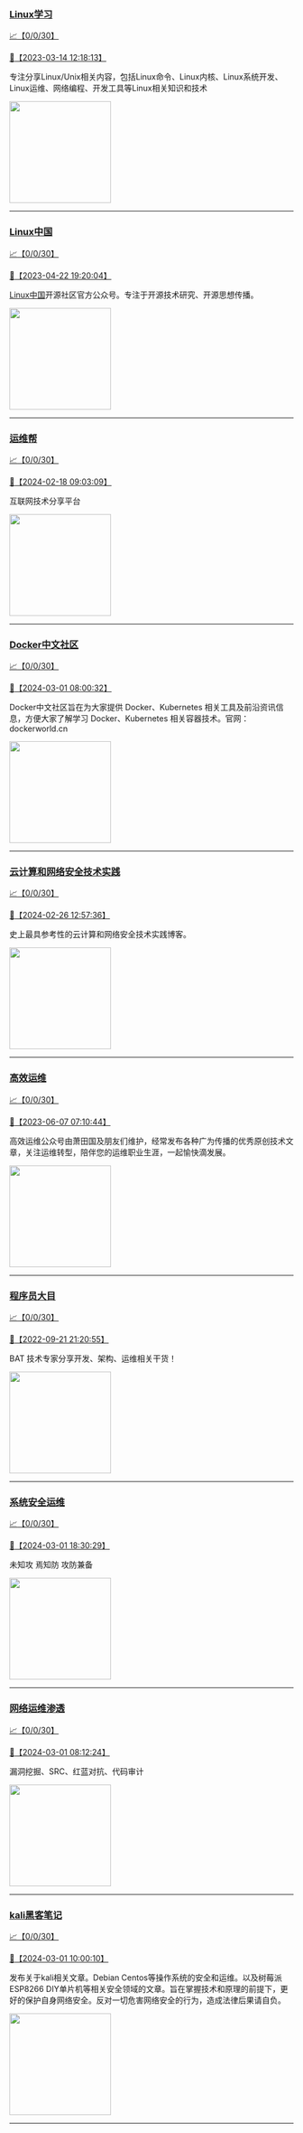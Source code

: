 
### [Linux学习](http://wechat.doonsec.com/wechat_echarts/?biz=MzI4MDEwNzAzNg==)

[:chart_with_upwards_trend:【0/0/30】](http://wechat.doonsec.com/wechat_echarts/?biz=MzI4MDEwNzAzNg==)

[:camera_flash:【2023-03-14 12:18:13】](https://mp.weixin.qq.com/s?__biz=MzI4MDEwNzAzNg==&mid=2649460110&idx=2&sn=d76412a9e0687ffe50c359ea4332a1a2&chksm=f3a2acfdc4d525ebb2f44288f886f46ce16507e0305ee1fcc74cb305757dd68610e87f461665&scene=27#wechat_redirect)

专注分享Linux/Unix相关内容，包括Linux命令、Linux内核、Linux系统开发、Linux运维、网络编程、开发工具等Linux相关知识和技术

<img align="top" width="180" src="http://open.weixin.qq.com/qr/code?username=gh_cb990d3ccd5f" alt="" />

---


### [Linux中国](http://wechat.doonsec.com/wechat_echarts/?biz=MjM5NjQ4MjYwMQ==)

[:chart_with_upwards_trend:【0/0/30】](http://wechat.doonsec.com/wechat_echarts/?biz=MjM5NjQ4MjYwMQ==)

[:camera_flash:【2023-04-22 19:20:04】](https://mp.weixin.qq.com/s?__biz=MjM5NjQ4MjYwMQ==&mid=2664678930&idx=3&sn=e1cd00ae476511afb34f4785124fb41a&chksm=bdcffd548ab87442b492af73b3af4e275b5439bd53b739798b806ed6947ab03e47e8efbe9a59&scene=27#wechat_redirect)

[Linux中国](https://linux.cn/)开源社区官方公众号。专注于开源技术研究、开源思想传播。

<img align="top" width="180" src="http://open.weixin.qq.com/qr/code?username=gh_52ef55f8adfd" alt="" />

---


### [运维帮](http://wechat.doonsec.com/wechat_echarts/?biz=MzA3MzYwNjQ3NA==)

[:chart_with_upwards_trend:【0/0/30】](http://wechat.doonsec.com/wechat_echarts/?biz=MzA3MzYwNjQ3NA==)

[:camera_flash:【2024-02-18 09:03:09】](https://mp.weixin.qq.com/s?__biz=MzA3MzYwNjQ3NA==&mid=2651301313&idx=1&sn=968508c3084bed86c1b0c8d4bce6a3a1&chksm=85ebcac81642718a0c3c2c361b768b105d9da662e5f0b4c95688fe2b72f67a15bec76d2a0a1c&scene=27&key=fb4f774344962fc8e2d80e64f4d14d94c3879f22f0b45119bc561ae3d07d6fb5b6090577c728e06a1335e3fea842beb500c07cb68e189ad3ea6f6de441e40a2139836e78c1e189f8cb6769843f7b4522255422061808935f82830bf46e04cfb9b527ed162d22f5cf508d949aa6b98ead912c271f6c80b08f4779845468421007&ascene=0&uin=MzgxODQ4MjMz&devicetype=Windows+10+x64&version=63090819&lang=zh_CN&countrycode=GY&exportkey=n_ChQIAhIQ557o9J9cIyZDi2FnqH0XsxLgAQIE97dBBAEAAAAAAEtiKoCZqlcAAAAOpnltbLcz9gKNyK89dVj0NFy1J8wo2Gz5mdEjz142iFhMRT0HywWtMCUI8DRKX8i2CSLXyTuENhkUVKOqmHan%2FZ8Ur51Jiehzj2wWKMeqZvBRnSPfHHRTh9xHBRFnudO%2FIKoHBzxF2iv%2BLYGaEFHYfTfIb9O1pDBKa9xWpYXh5TKDJ99f7v67Kr72T57otxpWJYv3m152Q8rUBEAzZoeagNXbhTKmz5bOLHQolbuZDtJxubJDHI%2F12l4uZWxT9%2F7c1T0PA5KzEL9s&acctmode=0&pass_ticket=4WGrP8KQEhTm3hIaEj7UZ5%2F5wRmsbxUGPnmGk4r%2BRD8j5lTNm0B%2Bgsd5Yjc3dO%2F9zEnffNkp4GrgiPPbtNE9Bw%3D%3D&wx_header=1&scene=27#wechat_redirect)

互联网技术分享平台

<img align="top" width="180" src="http://open.weixin.qq.com/qr/code?username=gh_445a39329cd8" alt="" />

---


### [Docker中文社区](http://wechat.doonsec.com/wechat_echarts/?biz=MzI1NzI5NDM4Mw==)

[:chart_with_upwards_trend:【0/0/30】](http://wechat.doonsec.com/wechat_echarts/?biz=MzI1NzI5NDM4Mw==)

[:camera_flash:【2024-03-01 08:00:32】](https://mp.weixin.qq.com/s?__biz=MzI1NzI5NDM4Mw==&mid=2247496891&idx=1&sn=1dcdc726d66e0fb9110eb85a7923839a&chksm=eb112c3e3d87a18272954e2b622dc14c4d20ffd4bbebf7b319b8ba4cece9b2299ca24703a9b6&scene=27&key=a2847c972f830c4175831efa106a792b49125e84c920af2b0c488e489723508dc0231db40a05ec566e9d33a962185c013046d7b41eea0c3577dd81588f363ed6bfe1e6401ac76d5675b131bc5ebb52f8f995f7514bd0490014b553d606e60eeaa1de7a5c4285b4cc4e91c7eb80c305c79b3b668e57d0a350f1f8f36f9d2e0470&ascene=15&uin=NTY2NTA4NjQ%3D&devicetype=Windows+10+x64&version=63060012&lang=zh_CN&session_us=gh_262d08c8f1ee&countrycode=AL&exportkey=n_ChQIAhIQAwcTveIC%2FvlJOtk%2FzxNapRLuAQIE97dBBAEAAAAAAE0hJ%2FJmMiAAAAAOpnltbLcz9gKNyK89dVj054KNBv4MzqQOSrRv1f%2Fa4%2BejavNO4U%2BIQHQvOiSdkbZEX0aZItsCN0pMF2TlhmeThzF2EGRs7DsjfxzWGhYAhemQQsth5B%2Fzs1Xq4Ks2Zgxga8byslHmsIAKeusWi5vKvIyNR7kwS1UfFdTvS8MUFvdHsjvBdeUjxBpiU2L4kEhv0refYAdrP09w6caeZ9ScHzmt9Pops%2Bzm0m%2FPXAIryqN6Y7UEkYOyn%2BnwdcjBLJAPKV9oW0STVXjitX6wr88ZU00l7nCYZ4A%3D&acctmode=0&pass_ticket=rGxaOUdR5FbsY60AtMc%2B8giKGGYeU5Gfrzx9TdcaLDuO1VQ84BMXBCGkbitVhOkV4Cuh7aGY72q6e9lZc11QXA%3D%3D&wx_header=0&fontgear=2&scene=27#wechat_redirect)

Docker中文社区旨在为大家提供 Docker、Kubernetes 相关工具及前沿资讯信息，方便大家了解学习 Docker、Kubernetes 相关容器技术。官网：dockerworld.cn

<img align="top" width="180" src="http://open.weixin.qq.com/qr/code?username=gh_8620cb9f61a5" alt="" />

---


### [云计算和网络安全技术实践](http://wechat.doonsec.com/wechat_echarts/?biz=MzA3MjM5MDc2Nw==)

[:chart_with_upwards_trend:【0/0/30】](http://wechat.doonsec.com/wechat_echarts/?biz=MzA3MjM5MDc2Nw==)

[:camera_flash:【2024-02-26 12:57:36】](https://mp.weixin.qq.com/s?__biz=MzA3MjM5MDc2Nw==&mid=2650748254&idx=1&sn=e4ac5379e9a6ea77698cebe8daa61851&chksm=8682cf6cabba02d6b5d48424d8a570582c85f1ae7490ac71555f5ded1119a0b1282e6050fd9b&scene=27&key=978d8ac09b04f41640c7930d886656cb27df714450a7d244bb00285f2c3afd397992790c175ebb33015b44c3bf61bfc704abd7d007a34cd8583b49049d927f11a8f15f152ecebedb4add5d64979a0156f9fb6bb77cf60ccfb8b75b479ce38b42f6fa0037706f4d12b477e418982055ef42c71a216074f51b9d730b3fe6e44e5a&ascene=15&uin=NTY2NTA4NjQ%3D&devicetype=Windows+10+x64&version=63060012&lang=zh_CN&session_us=gh_e8a4866a67fe&countrycode=AL&exportkey=n_ChQIAhIQ8KUi%2BHI%2BhMi98%2Fxu%2FGsUQRLuAQIE97dBBAEAAAAAAKzxEtjrmtQAAAAOpnltbLcz9gKNyK89dVj0rfyR9CpD8AbGlHXtMpiGQgImFGasYe1iZcuicVXEOPvVePilVtikIGhTTMt1oYZGqi%2FN01y64AA%2BeNqwiuRRiRTU%2BZ6a5BubWGsNkMc6qZM%2FRQlMCyt1PELF0Fx2EL7NsLZV93LidbBqE5DWwDElpoPPBQvvKeU2qAjWIgs%2FC8dAQx1uP6W7WN63Uhu0MApQeIS9MTGNKTvRiozGaJHF7JzijqMXNDl2w55nX6VWxvBEv%2Fhcxtzf1YVZJmF8J16w5HgMGOTedUQ%3D&acctmode=0&pass_ticket=JRrSvFzQLYvhVCehHt3PjayQhu7UlIC4VqjSM0bJZlzYABLxfB8y7yoqqkAK9ci6b44DZFfo5flM2%2F8bDAxCvQ%3D%3D&wx_header=0&fontgear=2&scene=27#wechat_redirect)

史上最具参考性的云计算和网络安全技术实践博客。

<img align="top" width="180" src="http://open.weixin.qq.com/qr/code?username=gh_34d6b0cb5633" alt="" />

---


### [高效运维](http://wechat.doonsec.com/wechat_echarts/?biz=MzA4Nzg5Nzc5OA==)

[:chart_with_upwards_trend:【0/0/30】](http://wechat.doonsec.com/wechat_echarts/?biz=MzA4Nzg5Nzc5OA==)

[:camera_flash:【2023-06-07 07:10:44】](https://mp.weixin.qq.com/s?__biz=MzA4Nzg5Nzc5OA==&mid=2651734637&idx=4&sn=2e47f69f965e98f599fed75ddb3837ef&chksm=8bc881c4bcbf08d2df71b5670c0499709a5281229287b15d178de64108ac464cd1f023287884&scene=27#wechat_redirect)

高效运维公众号由萧田国及朋友们维护，经常发布各种广为传播的优秀原创技术文章，关注运维转型，陪伴您的运维职业生涯，一起愉快滴发展。

<img align="top" width="180" src="http://open.weixin.qq.com/qr/code?username=gh_0fdeda7cb50a" alt="" />

---


### [程序员大目](http://wechat.doonsec.com/wechat_echarts/?biz=MzI4ODQ3NjE2OA==)

[:chart_with_upwards_trend:【0/0/30】](http://wechat.doonsec.com/wechat_echarts/?biz=MzI4ODQ3NjE2OA==)

[:camera_flash:【2022-09-21 21:20:55】](https://mp.weixin.qq.com/s?__biz=MzI4ODQ3NjE2OA==&mid=2247500356&idx=1&sn=69754a844e3a51a5427a0efec6aa45bd&chksm=ec3f5f23db48d6353810ef9157baf1fc90adbd884423aba73bd00450e5e6777e6e46dbe30489&scene=27&key=512fb80aa4f22d2a8ac8a7af6059d9b697eaef75ed0476d4690fc363cab93d636f7775d20d20fd3b1cd8bc051e62783ef79a2497a6b927846f0446f0af1324426177ebc087d480f11223e6aa409b2a26ab3d9ac220856bd51003dc89dc5306590dc812175fea69cf84266821b6f428181384d29a2d5a699f58c3d897ce4f980a&ascene=15&uin=MTA3Mzc3OTIzNQ%3D%3D&devicetype=Windows+Server+2016+x64&version=63070517&lang=zh_CN&session_us=gh_5f81484d311e&exportkey=AfaIj87lbeDD6CwHew4i%2FSM%3D&acctmode=0&pass_ticket=nP6spRM8hMyiazMifMuFetRdSji3u6F4iU1PoNglFE6zGbwDRWX%2F4QyvCBMQQBay&wx_header=0&fontgear=2&scene=27#wechat_redirect)

BAT 技术专家分享开发、架构、运维相关干货！

<img align="top" width="180" src="http://open.weixin.qq.com/qr/code?username=gh_e6849e368b5f" alt="" />

---


### [系统安全运维](http://wechat.doonsec.com/wechat_echarts/?biz=Mzk0NjE0NDc5OQ==)

[:chart_with_upwards_trend:【0/0/30】](http://wechat.doonsec.com/wechat_echarts/?biz=Mzk0NjE0NDc5OQ==)

[:camera_flash:【2024-03-01 18:30:29】](https://mp.weixin.qq.com/s?__biz=Mzk0NjE0NDc5OQ==&mid=2247523020&idx=2&sn=9470bdaf1c553754c6cc39cc93655079&chksm=c2be5706216b7a947e16cdb125199fe320d98a6cb1b72cfc1bd2a998e74a2da1fe5c34bb002f&scene=27#wechat_redirect)

未知攻 焉知防 攻防兼备

<img align="top" width="180" src="http://open.weixin.qq.com/qr/code?username=gh_2c298b630170" alt="" />

---


### [网络运维渗透](http://wechat.doonsec.com/wechat_echarts/?biz=MzA3MjMxODUwNg==)

[:chart_with_upwards_trend:【0/0/30】](http://wechat.doonsec.com/wechat_echarts/?biz=MzA3MjMxODUwNg==)

[:camera_flash:【2024-03-01 08:12:24】](https://mp.weixin.qq.com/s?__biz=MzA3MjMxODUwNg==&mid=2247486360&idx=1&sn=b9c39e97dee5fb57f4bddf1f65d4303b&chksm=9e03b477939aab6df8da81987af6247cd5e27ac93471c7829d10d6a88a4f0ea349a0793ac694&scene=27&key=58349ff90672df98e604b7a4272549fea63cee30a5726f5d2cbf21662875491379e3132ea1bbec20d56a6adbdea7658197e09ab39554164323bc9d658fedf53a0ed7c4d2023c8b65296c40a71ab8e5c9abd568a384aa273e2a3234351921a34852955a34db5e9a80dab21a3ca44be8f650f0d987ed7f36fa6725a804453dad4a&ascene=15&uin=NTY2NTA4NjQ%3D&devicetype=Windows+10+x64&version=63060012&lang=zh_CN&session_us=gh_d8f9af93f3da&countrycode=AL&exportkey=n_ChQIAhIQ4TMkwxMYOpfkOgUx15GPfxLiAQIE97dBBAEAAAAAANoXFhZgsFEAAAAOpnltbLcz9gKNyK89dVj0H2YlwH%2BvkyfRZ%2BIntSNwesfLrCEUHkd6ywZ30PKuHF4EBVsXkqSA38LSz8WM9Z2pNedBCF6IYzvsGuzU6ZsMdxz2RLUyMtz2EUuep6EKXA30JJLg0dMHN0K7aXJ6vxzN61EoXzmL6%2FZR2Dfh6jHx%2FLdu9E6bU7RutLa%2FE0OhxeMR8Fi28mUVDlwcLNsrAmMvE4fKdXh57CgHUdMdToNxB%2BraHmN%2B3u1vCe8DHlr383bPakMvWlPcXAlsdBY%3D&acctmode=0&pass_ticket=rGxaOUdR5FbsY60AtMc%2B8giKGGYeU5Gfrzx9TdcaLDuRTgzXdqIvMZZLhSMsGTndNk3RjgGVXTZWmqcTpZr2mw%3D%3D&wx_header=0&fontgear=2&scene=27#wechat_redirect)

漏洞挖掘、SRC、红蓝对抗、代码审计

<img align="top" width="180" src="http://open.weixin.qq.com/qr/code?username=gh_304f5239b3b0" alt="" />

---


### [kali黑客笔记](http://wechat.doonsec.com/wechat_echarts/?biz=MzkxMzIwNTY1OA==)

[:chart_with_upwards_trend:【0/0/30】](http://wechat.doonsec.com/wechat_echarts/?biz=MzkxMzIwNTY1OA==)

[:camera_flash:【2024-03-01 10:00:10】](https://mp.weixin.qq.com/s?__biz=MzkxMzIwNTY1OA==&mid=2247503342&idx=1&sn=d2438c54a6e7c686b0ab7b90f01258a2&chksm=c01907a262801c9c9d4fb4706052f31b32d70e32a7f777997c5de12fa6d5bd29ccff0fe02269&scene=27#wechat_redirect)

发布关于kali相关文章。Debian Centos等操作系统的安全和运维。以及树莓派 ESP8266 DIY单片机等相关安全领域的文章。旨在掌握技术和原理的前提下，更好的保护自身网络安全。反对一切危害网络安全的行为，造成法律后果请自负。

<img align="top" width="180" src="http://open.weixin.qq.com/qr/code?username=gh_fbcaf351ddc1" alt="" />

---

